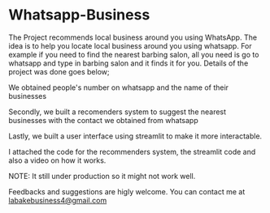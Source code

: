 # Whatsapp-Business
The Project recommends local business around you using WhatsApp.
The idea is to help you locate local business around you using whatsapp. For example if you need to find the nearest barbing salon, all you need is go to whatsapp and type in barbing salon and it finds it for you.
Details of the project was done goes below;

We obtained people's number on whatsapp and the name of their businesses

Secondly, we built a recomenders system to suggest the nearest businesses with the contact we obtained from whatsapp

Lastly, we built a user interface using streamlit to make it more interactable.

I attached the code for the recommenders system, the streamlit code and also a video on how it works.

NOTE: It still under production so it might not work well.

Feedbacks and suggestions are higly welcome. You can contact me at labakebusiness4@gmail.com
